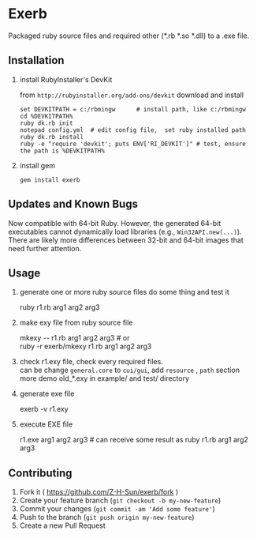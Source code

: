 # Exerb

Packaged ruby source files and required other (*.rb *.so *.dll) to a .exe file.

## Installation


1. install RubyInstaller's DevKit

    from `http://rubyinstaller.org/add-ons/devkit` download and install  
    ```shell
    set DEVKITPATH = c:/rbmingw      # install path, like c:/rbmingw
    cd %DEVKITPATH%
    ruby dk.rb init
    notepad config.yml  # edit config file,  set ruby installed path  
    ruby dk.rb install
    ruby -e "require 'devkit'; puts ENV['RI_DEVKIT']" # test, ensure the path is %DEVKITPATH%  
    ```

2. install gem

    `gem install exerb`

## Updates and Known Bugs

Now compatible with 64-bit Ruby. However, the generated 64-bit executables cannot dynamically load libraries (e.g., `Win32API.new(...)`). There are likely more differences between 32-bit and 64-bit images that need further attention.

## Usage

1. generate one or more ruby source files do some thing and test it

    ruby r1.rb arg1 arg2 arg3

2. make exy file from ruby source file

    mkexy -- r1.rb arg1 arg2 arg3  # or  
    ruby -r exerb/mkexy r1.rb arg1 arg2 arg3

3. check r1.exy file, check every required files.  
   can be change `general.core` to `cui/gui`, add `resource` , `path` section  
   more demo old_*.exy in example/ and test/ directory
   
4. generate exe file

    exerb -v r1.exy

5. execute EXE file

    r1.exe arg1 arg2 arg3  # can receive some result as ruby r1.rb arg1 arg2 arg3

## Contributing

1. Fork it ( https://github.com/Z-H-Sun/exerb/fork )
2. Create your feature branch (`git checkout -b my-new-feature`)
3. Commit your changes (`git commit -am 'Add some feature'`)
4. Push to the branch (`git push origin my-new-feature`)
5. Create a new Pull Request
